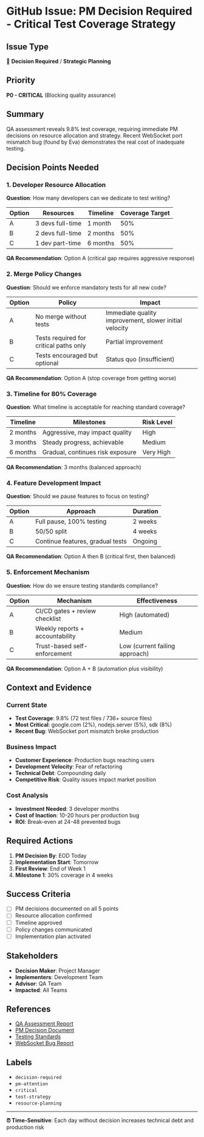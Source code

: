 # GitHub Issue: PM Decision Required - Critical Test Coverage Strategy

## Issue Type
🚨 **Decision Required** / **Strategic Planning**

## Priority
**P0 - CRITICAL** (Blocking quality assurance)

## Summary
QA assessment reveals 9.8% test coverage, requiring immediate PM decisions on resource allocation and strategy. Recent WebSocket port mismatch bug (found by Eva) demonstrates the real cost of inadequate testing.

## Decision Points Needed

### 1. Developer Resource Allocation
**Question**: How many developers can we dedicate to test writing?

| Option | Resources | Timeline | Coverage Target |
|--------|-----------|----------|-----------------|
| A | 3 devs full-time | 1 month | 50% |
| B | 2 devs full-time | 2 months | 50% |
| C | 1 dev part-time | 6 months | 50% |

**QA Recommendation**: Option A (critical gap requires aggressive response)

### 2. Merge Policy Changes
**Question**: Should we enforce mandatory tests for all new code?

| Option | Policy | Impact |
|--------|--------|--------|
| A | No merge without tests | Immediate quality improvement, slower initial velocity |
| B | Tests required for critical paths only | Partial improvement |
| C | Tests encouraged but optional | Status quo (insufficient) |

**QA Recommendation**: Option A (stop coverage from getting worse)

### 3. Timeline for 80% Coverage
**Question**: What timeline is acceptable for reaching standard coverage?

| Timeline | Milestones | Risk Level |
|----------|------------|------------|
| 2 months | Aggressive, may impact quality | High |
| 3 months | Steady progress, achievable | Medium |
| 6 months | Gradual, continues risk exposure | Very High |

**QA Recommendation**: 3 months (balanced approach)

### 4. Feature Development Impact
**Question**: Should we pause features to focus on testing?

| Option | Approach | Duration |
|--------|----------|----------|
| A | Full pause, 100% testing | 2 weeks |
| B | 50/50 split | 4 weeks |
| C | Continue features, gradual tests | Ongoing |

**QA Recommendation**: Option A then B (critical first, then balanced)

### 5. Enforcement Mechanism
**Question**: How do we ensure testing standards compliance?

| Option | Mechanism | Effectiveness |
|--------|-----------|---------------|
| A | CI/CD gates + review checklist | High (automated) |
| B | Weekly reports + accountability | Medium |
| C | Trust-based self-enforcement | Low (current failing approach) |

**QA Recommendation**: Option A + B (automation plus visibility)

## Context and Evidence

### Current State
- **Test Coverage**: 9.8% (72 test files / 736+ source files)
- **Most Critical**: google.com (2%), nodejs.server (5%), sdk (8%)
- **Recent Bug**: WebSocket port mismatch broke production

### Business Impact
- **Customer Experience**: Production bugs reaching users
- **Development Velocity**: Fear of refactoring
- **Technical Debt**: Compounding daily
- **Competitive Risk**: Quality issues impact market position

### Cost Analysis
- **Investment Needed**: 3 developer months
- **Cost of Inaction**: 10-20 hours per production bug
- **ROI**: Break-even at 24-48 prevented bugs

## Required Actions

1. **PM Decision By**: EOD Today
2. **Implementation Start**: Tomorrow
3. **First Review**: End of Week 1
4. **Milestone 1**: 30% coverage in 4 weeks

## Success Criteria
- [ ] PM decisions documented on all 5 points
- [ ] Resource allocation confirmed
- [ ] Timeline approved
- [ ] Policy changes communicated
- [ ] Implementation plan activated

## Stakeholders
- **Decision Maker**: Project Manager
- **Implementers**: Development Team
- **Advisor**: QA Team
- **Impacted**: All Teams

## References
- [QA Assessment Report](QA_ASSESSMENT_REPORT_COMPREHENSIVE.md)
- [PM Decision Document](PM_CRITICAL_DECISIONS_NEEDED.md)
- [Testing Standards](docs/TESTING_STANDARDS.md)
- [WebSocket Bug Report](WEBSOCKET_PORT_FIX.md)

## Labels
- `decision-required`
- `pm-attention`
- `critical`
- `test-strategy`
- `resource-planning`

---

**⏰ Time-Sensitive**: Each day without decision increases technical debt and production risk
